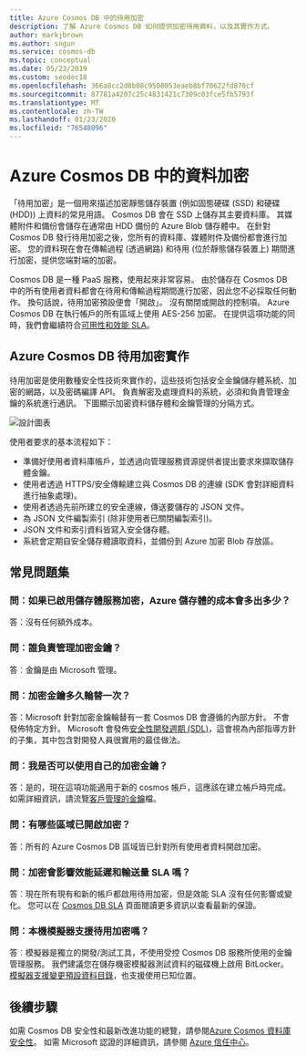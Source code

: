 ```yaml
---
title: Azure Cosmos DB 中的待用加密
description: 了解 Azure Cosmos DB 如何提供加密待用資料，以及其實作方式。
author: markjbrown
ms.author: sngun
ms.service: cosmos-db
ms.topic: conceptual
ms.date: 05/23/2019
ms.custom: seodec18
ms.openlocfilehash: 366a8cc2d8b08c9508053eaeb8bf70622fd870cf
ms.sourcegitcommit: 87781a4207c25c4831421c7309c03fce5fb5793f
ms.translationtype: MT
ms.contentlocale: zh-TW
ms.lasthandoff: 01/23/2020
ms.locfileid: "76548096"
---
```

# <a name="data-encryption-in-azure-cosmos-db"></a>Azure Cosmos DB 中的資料加密 

「待用加密」是一個用來描述加密靜態儲存裝置 (例如固態硬碟 (SSD) 和硬碟 (HDD)) 上資料的常見用語。 Cosmos DB 會在 SSD 上儲存其主要資料庫。 其媒體附件和備份會儲存在通常由 HDD 備份的 Azure Blob 儲存體中。 在針對 Cosmos DB 發行待用加密之後，您所有的資料庫、媒體附件及備份都會進行加密。 您的資料現在會在傳輸過程 (透過網路) 和待用 (位於靜態儲存裝置上) 期間進行加密，提供您端對端的加密。

Cosmos DB 是一種 PaaS 服務，使用起來非常容易。 由於儲存在 Cosmos DB 中的所有使用者資料都會在待用和傳輸過程期間進行加密，因此您不必採取任何動作。 換句話說，待用加密預設便會「開啟」。 沒有關閉或開啟的控制項。 Azure Cosmos DB 在執行帳戶的所有區域上使用 AES-256 加密。 在提供這項功能的同時，我們會繼續符合[可用性和效能 SLA](https://azure.microsoft.com/support/legal/sla/cosmos-db)。

## <a name="implementation-of-encryption-at-rest-for-azure-cosmos-db"></a>Azure Cosmos DB 待用加密實作

待用加密是使用數種安全性技術來實作的，這些技術包括安全金鑰儲存體系統、加密的網路，以及密碼編譯 API。 負責解密及處理資料的系統，必須和負責管理金鑰的系統進行通訊。 下圖顯示加密資料儲存體和金鑰管理的分隔方式。 

![設計圖表](./media/database-encryption-at-rest/design-diagram.png)

使用者要求的基本流程如下：
- 準備好使用者資料庫帳戶，並透過向管理服務資源提供者提出要求來擷取儲存體金鑰。
- 使用者透過 HTTPS/安全傳輸建立與 Cosmos DB 的連線 (SDK 會對詳細資料進行抽象處理)。
- 使用者透過先前所建立的安全連線，傳送要儲存的 JSON 文件。
- 為 JSON 文件編製索引 (除非使用者已關閉編製索引)。
- JSON 文件和索引資料皆寫入安全儲存體。
- 系統會定期自安全儲存體讀取資料，並備份到 Azure 加密 Blob 存放區。

## <a name="frequently-asked-questions"></a>常見問題集

### <a name="q-how-much-more-does-azure-storage-cost-if-storage-service-encryption-is-enabled"></a>問︰如果已啟用儲存體服務加密，Azure 儲存體的成本會多出多少？
答：沒有任何額外成本。

### <a name="q-who-manages-the-encryption-keys"></a>問︰誰負責管理加密金鑰？
答︰金鑰是由 Microsoft 管理。

### <a name="q-how-often-are-encryption-keys-rotated"></a>問︰加密金鑰多久輪替一次？
答：Microsoft 針對加密金鑰輪替有一套 Cosmos DB 會遵循的內部方針。 不會發佈特定方針。 Microsoft 會發佈[安全性開發週期 (SDL)](https://www.microsoft.com/sdl/default.aspx)，這會視為內部指導方針的子集，其中包含對開發人員很實用的最佳做法。

### <a name="q-can-i-use-my-own-encryption-keys"></a>問︰我是否可以使用自己的加密金鑰？
答：是的，現在這項功能適用于新的 cosmos 帳戶，這應該在建立帳戶時完成。 如需詳細資訊，請流覽[客戶管理的金鑰](https://docs.microsoft.com/azure/cosmos-db/how-to-setup-cmk)檔。

### <a name="q-what-regions-have-encryption-turned-on"></a>問：有哪些區域已開啟加密？
答：所有的 Azure Cosmos DB 區域皆已針對所有使用者資料開啟加密。

### <a name="q-does-encryption-affect-the-performance-latency-and-throughput-slas"></a>問︰加密會影響效能延遲和輸送量 SLA 嗎？
答︰現在所有現有和新的帳戶都啟用待用加密，但是效能 SLA 沒有任何影響或變化。 您可以在 [Cosmos DB SLA](https://azure.microsoft.com/support/legal/sla/cosmos-db) 頁面閱讀更多資訊以查看最新的保證。

### <a name="q-does-the-local-emulator-support-encryption-at-rest"></a>問︰本機模擬器支援待用加密嗎？
答︰模擬器是獨立的開發/測試工具，不使用受控 Cosmos DB 服務所使用的金鑰管理服務。 我們建議您在儲存機密模擬器測試資料的磁碟機上啟用 BitLocker。 [模擬器支援變更預設資料目錄](local-emulator.md)，也支援使用已知位置。

## <a name="next-steps"></a>後續步驟

如需 Cosmos DB 安全性和最新改進功能的總覽，請參閱[Azure Cosmos 資料庫安全性](database-security.md)。
如需 Microsoft 認證的詳細資訊，請參閱 [Azure 信任中心](https://azure.microsoft.com/support/trust-center/)。
